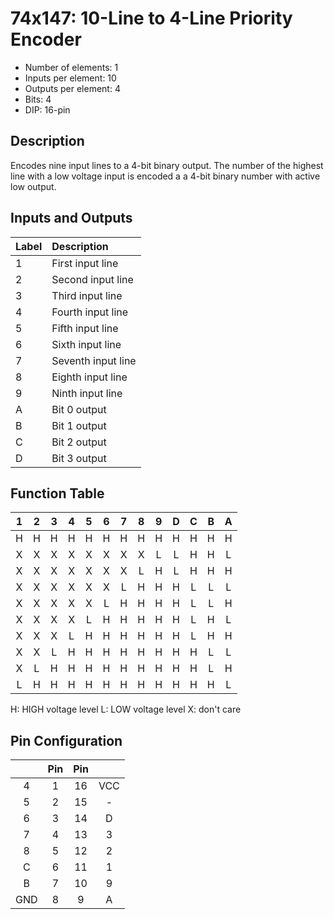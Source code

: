 # 74x147: 10-Line to 4-Line Priority Encoder

* Number of elements: 1
* Inputs per element: 10
* Outputs per element: 4
* Bits: 4
* DIP: 16-pin

## Description

Encodes nine input lines to a 4-bit binary output. The number of the highest line with a low voltage input is encoded a a 4-bit binary number with active low output.

## Inputs and Outputs

| Label | Description               |
|:----- |:--------------------------|
| 1     | First input line          |
| 2     | Second input line         |
| 3     | Third input line          |
| 4     | Fourth input line         |
| 5     | Fifth input line          |
| 6     | Sixth input line          |
| 7     | Seventh input line        |
| 8     | Eighth input line         |
| 9     | Ninth input line          |
| A     | Bit 0 output              |
| B     | Bit 1 output              |
| C     | Bit 2 output              |
| D     | Bit 3 output              |

## Function Table

| 1   | 2   | 3   | 4   | 5   | 6   | 7   | 8   | 9   | D   | C   | B   | A   |
|:---:|:---:|:---:|:---:|:---:|:---:|:---:|:---:|:---:|:---:|:---:|:---:|:---:|
| H   | H   | H   | H   | H   | H   | H   | H   | H   | H   | H   | H   | H   |
| X   | X   | X   | X   | X   | X   | X   | X   | L   | L   | H   | H   | L   |
| X   | X   | X   | X   | X   | X   | X   | L   | H   | L   | H   | H   | H   |
| X   | X   | X   | X   | X   | X   | L   | H   | H   | H   | L   | L   | L   |
| X   | X   | X   | X   | X   | L   | H   | H   | H   | H   | L   | L   | H   |
| X   | X   | X   | X   | L   | H   | H   | H   | H   | H   | L   | H   | L   |
| X   | X   | X   | L   | H   | H   | H   | H   | H   | H   | L   | H   | H   |
| X   | X   | L   | H   | H   | H   | H   | H   | H   | H   | H   | L   | L   |
| X   | L   | H   | H   | H   | H   | H   | H   | H   | H   | H   | L   | H   |
| L   | H   | H   | H   | H   | H   | H   | H   | H   | H   | H   | H   | L   |

H: HIGH voltage level
L: LOW voltage level
X: don't care

## Pin Configuration

|     | Pin | Pin |     |
|:---:|:---:|:---:|:---:|
| 4   |   1 |  16 | VCC |
| 5   |   2 |  15 | -   |
| 6   |   3 |  14 | D   |
| 7   |   4 |  13 | 3   |
| 8   |   5 |  12 | 2   |
| C   |   6 |  11 | 1   |
| B   |   7 |  10 | 9   |
| GND |   8 |   9 | A   |
